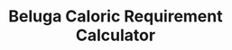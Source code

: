 ---
title: "Beluga Caloric Requirement Calculator"
excerpt: "Shiny app published as part of John et al., 2024 to calculate the energetic requirements of beluga whales in relation to different species of salmon.<br/><img src='/images/beluga_calc.png'>"
collection: portfolio
link: "https://enazario11.github.io/beluga_fish_calculator/Beluga_fish_calculator.html"
---